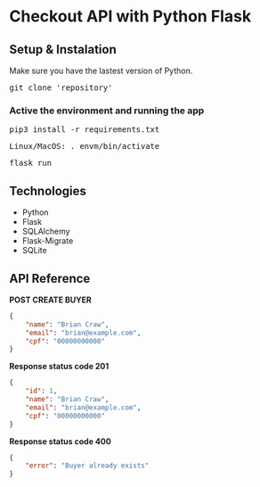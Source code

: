 # Checkout API with Python Flask

## Setup & Instalation
Make sure you have the lastest version of Python.
<pre>git clone 'repository'</pre>

### Active the environment and running the app
<pre>pip3 install -r requirements.txt</pre>
<pre>Linux/MacOS: . envm/bin/activate</pre>
<pre>flask run</pre>

## Technologies
 - Python
 - Flask
 - SQLAlchemy
 - Flask-Migrate
 - SQLite

## API Reference

__POST CREATE BUYER__
```json
{
    "name": "Brian Craw",
	"email": "brian@example.com",
	"cpf": "00000000000"
}
```
__Response status code 201__
```json
{
    "id": 1,
    "name": "Brian Craw",
    "email": "brian@example.com",
    "cpf": "00000000000"
}
```

__Response status code 400__
```json
{
    "error": "Buyer already exists"
}
```